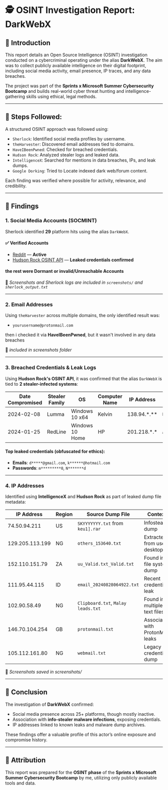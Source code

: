 # 🕵️ OSINT Investigation Report: DarkWebX

## 🔹 Introduction

This report details an Open Source Intelligence (OSINT) investigation conducted on a cybercriminal operating under the alias **DarkWebX**. The aim was to collect publicly available intelligence on their digital footprint, including social media activity, email presence, IP traces, and any data breaches.

The project was part of the **Sprints x Microsoft Summer Cybersecurity Bootcamp** and builds real-world cyber threat hunting and intelligence-gathering skills using ethical, legal methods.

---

## 🔹 Steps Followed:

A structured OSINT approach was followed using:

- `Sherlock`: Identified social media profiles by username.
- `theHarvester`: Discovered email addresses tied to domains.
- `HaveIBeenPwned`: Checked for breached credentials.
- `Hudson Rock`: Analyzed stealer logs and leaked data.
- `IntelligenceX`: Searched for mentions in data breaches, IPs, and leak dumps.
- `Google Dorking`: Tried to Locate indexed dark web/forum content.

Each finding was verified where possible for activity, relevance, and credibility.

---

## 🔹 Findings

### 1. Social Media Accounts (SOCMINT)

Sherlock identified **29** platform hits using the alias `DarkWebX`.

#### ✅ Verified Accounts
- [Reddit](https://www.reddit.com/user/DarkWebX) — **Active**
- [Hudson Rock OSINT API](https://cavalier.hudsonrock.com/api/json/v2/osint-tools/search-by-username?username=DarkWebX) — **Leaked credentials confirmed**

#### the rest were Dormant or invalid/Unreachable Accounts 

📎 *Screenshots and Sherlock logs are included in `screenshots/` and `sherlock_output.txt`*

---

### 2. Email Addresses

Using `theHarvester` across multiple domains,  the only identified result was:

- `yourusername@protonmail.com`

then i checked it via **HaveIBeenPwned**, but it wasn't involved in any data breaches

📎 *included in screenshots folder*

---

### 3. Breached Credentials & Leak Logs

Using **Hudson Rock's OSINT API**, it was confirmed that the alias `DarkWebX` is tied to **2 stealer-infected systems**:

| Date Compromised | Stealer Family | OS             | Computer Name | IP Address    | Malware Path                   |
|------------------|----------------|----------------|----------------|---------------|--------------------------------|
| 2024-02-08       | Lumma          | Windows 10 x64 | Kelvin         | 138.94.\*.**  | `BitLockerToGo.exe`            |
| 2024-01-25       | RedLine        | Windows 10 Home| HP             | 201.218.\*.\* | *Not Found*                    |

#### Top leaked credentials (obfuscated for ethics):

- **Emails**: `d*****@gmail.com`, `k******@hotmail.com`
- **Passwords**: `m*********0`, `N*******d`


---

### 4. IP Addresses

Identified using **IntelligenceX** and **Hudson Rock** as part of leaked dump file metadata:

| IP Address      | Region | Source Dump File                                | Context                              |
|-----------------|--------|--------------------------------------------------|--------------------------------------|
| 74.50.94.211    | US     | `SKYYYYYYY.txt` from `keu1].rar`                | Infostealer dump                     |
| 129.205.113.199 | NG     | `others_153640.txt`                              | Extracted from user desktop          |
| 152.110.151.79  | ZA     | `uu_Valid.txt_Valid.txt`                         | Found in file system dump            |
| 111.95.44.115   | ID     | `email_20240828064922.txt`                       | Recent credential leak               |
| 102.90.58.49    | NG     | `Clipboard.txt`, `Malay leads.txt`              | Found in multiple text files         |
| 146.70.104.254  | GB     | `protonmail.txt`                                 | Associated with ProtonMail leaks     |
| 105.112.161.80  | NG     | `webmail.txt`                                    | Legacy credentials dump              |

📎 *Screenshots saved in screenshots/*

---

## 🔹 Conclusion

The investigation of **DarkWebX** confirmed:

- Social media presence across 25+ platforms, though mostly inactive.
- Association with **info-stealer malware infections**, exposing credentials.
- IP addresses linked to known leaks and malware dump archives.

These findings offer a valuable profile of this actor’s online exposure and compromise history.

---

## 🧩 Attribution

This report was prepared for the **OSINT phase** of the **Sprints x Microsoft Summer Cybersecurity Bootcamp** by me, utilizing only publicly available tools and data.

